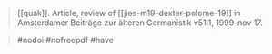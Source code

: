 > [[quak]]. Article, review of [[jies-m19-dexter-polome-19]] in Amsterdamer Beiträge zur älteren Germanistik v51i1, 1999-nov 17.

> #nodoi #nofreepdf 
> #have 